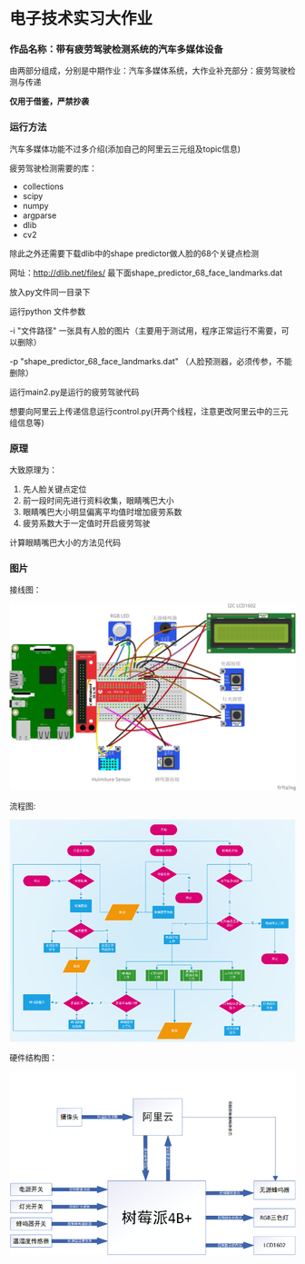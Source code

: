 # 电子技术实习大作业

### 作品名称：带有疲劳驾驶检测系统的汽车多媒体设备

由两部分组成，分别是中期作业：汽车多媒体系统，大作业补充部分：疲劳驾驶检测与传递

**仅用于借鉴，严禁抄袭**

### 运行方法

汽车多媒体功能不过多介绍(添加自己的阿里云三元组及topic信息)

疲劳驾驶检测需要的库：

- collections
- scipy
- numpy
- argparse
- dlib
- cv2

除此之外还需要下载dlib中的shape predictor做人脸的68个关键点检测

网址：http://dlib.net/files/  最下面shape_predictor_68_face_landmarks.dat

放入py文件同一目录下

运行python 文件参数

-i "文件路径" 一张具有人脸的图片（主要用于测试用，程序正常运行不需要，可以删除）

-p "shape_predictor_68_face_landmarks.dat" （人脸预测器，必须传参，不能删除）

运行main2.py是运行的疲劳驾驶代码

想要向阿里云上传递信息运行control.py(开两个线程，注意更改阿里云中的三元组信息等)

### 原理

大致原理为：

1. 先人脸关键点定位
2. 前一段时间先进行资料收集，眼睛嘴巴大小
3. 眼睛嘴巴大小明显偏离平均值时增加疲劳系数
4. 疲劳系数大于一定值时开启疲劳驾驶

计算眼睛嘴巴大小的方法见代码

### 图片



接线图：

![](image/接线.jpg)

流程图:

![](image/流程图.png)

硬件结构图：

![](image/硬件结构图.png)